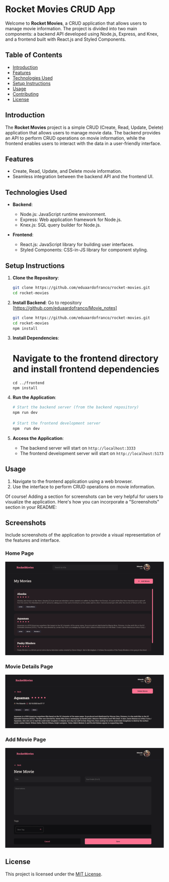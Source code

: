
# Rocket Movies CRUD App

Welcome to **Rocket Movies**, a CRUD application that allows users to manage movie information. The project is divided into two main components: a backend API developed using Node.js, Express, and Knex, and a frontend built with React.js and Styled Components.

## Table of Contents

- [Introduction](#introduction)
- [Features](#features)
- [Technologies Used](#technologies-used)
- [Setup Instructions](#setup-instructions)
- [Usage](#usage)
- [Contributing](#contributing)
- [License](#license)

## Introduction

The **Rocket Movies** project is a simple CRUD (Create, Read, Update, Delete) application that allows users to manage movie data. The backend provides an API to perform CRUD operations on movie information, while the frontend enables users to interact with the data in a user-friendly interface.

## Features

- Create, Read, Update, and Delete movie information.
- Seamless integration between the backend API and the frontend UI.

## Technologies Used

- **Backend**:
  - Node.js: JavaScript runtime environment.
  - Express: Web application framework for Node.js.
  - Knex.js: SQL query builder for Node.js.
  
- **Frontend**:
  - React.js: JavaScript library for building user interfaces.
  - Styled Components: CSS-in-JS library for component styling.

## Setup Instructions
 
1. **Clone the Repository**:
   ```bash
   git clone https://github.com/eduaardofranco/rocket-movies.git
   cd rocket-movies
   ```
2. **Install Backend**:
   Go to repository [https://github.com/eduaardofranco/Movie_notes]
   ```bash
   git clone https://github.com/eduaardofranco/rocket-movies.git
   cd rocket-movies
   npm install
   ```

3. **Install Dependencies**:

   # Navigate to the frontend directory and install frontend dependencies
   ```
   cd ../frontend
   npm install
   ```

4. **Run the Application**:
   ```bash
   # Start the backend server (from the backend repository)
   npm run dev

   # Start the frontend development server
   npm  run dev
   ```

5. **Access the Application**:
   - The backend server will start on `http://localhost:3333`
   - The frontend development server will start on `http://localhost:5173`

## Usage

1. Navigate to the frontend application using a web browser.
2. Use the interface to perform CRUD operations on movie information.

Of course! Adding a section for screenshots can be very helpful for users to visualize the application. Here's how you can incorporate a "Screenshots" section in your README:


## Screenshots

Include screenshots of the application to provide a visual representation of the features and interface.

### Home Page

![Home Page](src/assets/screenshots/home.png)

### Movie Details Page

![Movie Details Page](src/assets/screenshots/detail.png)

### Add Movie Page

![Add Movie Page](src/assets/screenshots/new.png)


## License

This project is licensed under the [MIT License](LICENSE).


